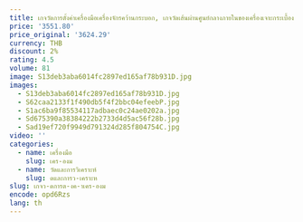 ```yaml
---
title: เกจวัดการตั้งค่าเครื่องมือเครื่องจักรคว้านกระบอก, เกจวัดเส้นผ่านศูนย์กลางภายในของเครื่องเจาะกระเบื้อง
price: '3551.80'
price_original: '3624.29'
currency: THB
discount: 2%
rating: 4.5
volume: 81
image: S13deb3aba6014fc2897ed165af78b931D.jpg
images:
  - S13deb3aba6014fc2897ed165af78b931D.jpg
  - S62caa2133f1f490db5f4f2bbc04efeebP.jpg
  - S1ac6ba9f85534117adbaec0c24ae0202a.jpg
  - Sd675390a38384222b2733d4d5ac56f28b.jpg
  - Sad19ef720f9949d791324d285f804754C.jpg
video: ''
categories:
  - name: เครื่องมือ
    slug: เคร-องม
  - name: วัดและการวิเคราะห์
    slug: ดและการว-เคราะห
slug: เกจว-ดการต-งค-าเคร-องม
encode: opd6Rzs
lang: th
---
```

  